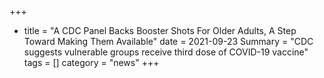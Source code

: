 +++
+ title = "A CDC Panel Backs Booster Shots For Older Adults, A Step Toward Making Them Available"
date = 2021-09-23
Summary = "CDC suggests vulnerable groups receive third dose of COVID-19 vaccine"
tags = []
category = "news"
+++

